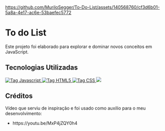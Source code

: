 
https://github.com/MuriloSegger/To-Do-List/assets/140568760/cf3d6b01-5a8a-4e17-ac6e-53baefec5772
<h1>To do List</h1>
  <p>Este projeto foi elaborado para explorar e dominar novos conceitos em JavaScript.</p>
<h2><strong>Tecnologias Utilizadas</strong></h2>
<a href="https://developer.mozilla.org/pt-BR/docs/Web/JavaScript">
    <img src="https://img.shields.io/badge/javascript-%23323330.svg?style=for-the-badge&logo=javascript&logoColor=%23F7DF1E" alt="Tag Javascript">
</a>
<a href="https://developer.mozilla.org/pt-BR/docs/Web/HTML">
    <img src="https://img.shields.io/badge/html5-%23E34F26.svg?style=for-the-badge&logo=html5&logoColor=white" alt="Tag HTML5">
</a>
<a href="https://developer.mozilla.org/pt-BR/docs/Web/CSS">
    <img src="https://img.shields.io/badge/css3-%231572B6.svg?style=for-the-badge&logo=css3&logoColor=white" alt="Tag CSS">
</a>
<a href="https://git-scm.com/doc">
    <img src="https://img.shields.io/badge/git-%23F05033.svg?style=for-the-badge&logo=git&logoColor=white">
</a>
<h2><strong>Créditos</strong></h2>
  <p>Vídeo que serviu de inspiração e foi usado como auxilio para o meu desenvolvimento:</p>
  <ul>
    <li>https://youtu.be/MxP4jZQY0h4</li>
  </ul>
